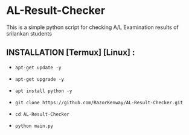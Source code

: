 # AL-Result-Checker
This is a simple python script for checking A/L Examination results of srilankan students

## INSTALLATION [Termux] [Linux] :

* `apt-get update -y`

* `apt-get upgrade -y`

* `apt install python -y`

* `git clone https://github.com/RazorKenway/AL-Result-Checker.git`

* `cd AL-Result-Checker`

* `python main.py`
